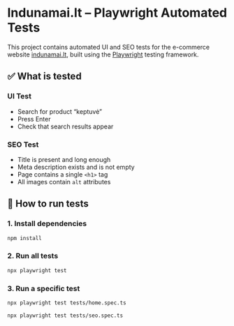# Indunamai.lt – Playwright Automated Tests

This project contains automated UI and SEO tests for the e-commerce website [indunamai.lt](https://www.indunamai.lt), built using the [Playwright](https://playwright.dev) testing framework.

## ✅ What is tested

### UI Test
- Search for product “keptuvė”
- Press Enter
- Check that search results appear

### SEO Test
- Title is present and long enough
- Meta description exists and is not empty
- Page contains a single `<h1>` tag
- All images contain `alt` attributes

## 🚀 How to run tests

### 1. Install dependencies

```bash
npm install

```  

### 2. Run all tests

```bash
npx playwright test

```

### 3. Run a specific test

```bash
npx playwright test tests/home.spec.ts

```

```bash
npx playwright test tests/seo.spec.ts

```



